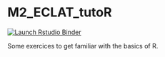 
# M2\_ECLAT\_tutoR

<!-- badges: start -->

[![Launch Rstudio
Binder](http://mybinder.org/badge_logo.svg)](https://mybinder.org/v2/gh/thaos/M2_ECLAT_tutoR/master?urlpath=rstudio)
<!-- badges: end -->

Some exercices to get familiar with the basics of R.
